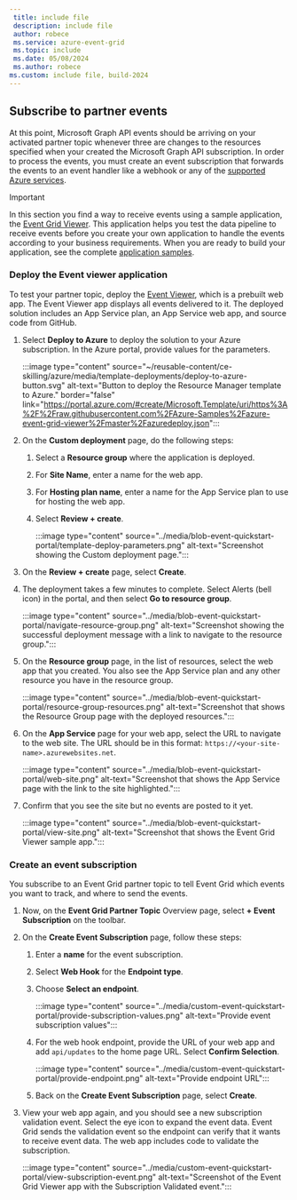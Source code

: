 ```yaml
---
 title: include file
 description: include file
 author: robece
 ms.service: azure-event-grid
 ms.topic: include
 ms.date: 05/08/2024
 ms.author: robece
ms.custom: include file, build-2024
---
```


## Subscribe to partner events

At this point, Microsoft Graph API events should be arriving on your activated partner topic whenever three are changes to the resources specified when your created the Microsoft Graph API subscription. In order to process the events, you must create an event subscription that forwards the events to an event handler like a webhook or any of the [supported Azure services](../event-handlers.md).

>[!IMPORTANT]
>In this section you find a way to receive events using a sample application, the [Event Grid Viewer](https://github.com/Azure-Samples/azure-event-grid-viewer). This application helps you test the data pipeline to receive events before you create your own application to handle the events according to your business requirements. When you are ready to build your application, see the complete [application samples](../subscribe-to-graph-api-events.md#samples-with-detailed-instructions).

### Deploy the Event viewer application

To test your partner topic, deploy the [Event Viewer](https://github.com/Azure-Samples/azure-event-grid-viewer), which is a prebuilt web app. The Event Viewer app displays all events delivered to it. The deployed solution includes an App Service plan, an App Service web app, and source code from GitHub.

1. Select **Deploy to Azure** to deploy the solution to your Azure subscription. In the Azure portal, provide values for the parameters.

   :::image type="content" source="~/reusable-content/ce-skilling/azure/media/template-deployments/deploy-to-azure-button.svg" alt-text="Button to deploy the Resource Manager template to Azure." border="false" link="https://portal.azure.com/#create/Microsoft.Template/uri/https%3A%2F%2Fraw.githubusercontent.com%2FAzure-Samples%2Fazure-event-grid-viewer%2Fmaster%2Fazuredeploy.json":::

2. On the **Custom deployment** page, do the following steps: 
    1. Select a **Resource group** where the application is deployed.  
    2. For **Site Name**, enter a name for the web app.
    3. For **Hosting plan name**, enter a name for the App Service plan to use for hosting the web app.
    5. Select **Review + create**. 

        :::image type="content" source="../media/blob-event-quickstart-portal/template-deploy-parameters.png" alt-text="Screenshot showing the Custom deployment page.":::
1. On the **Review + create** page, select **Create**. 
1. The deployment takes a few minutes to complete. Select Alerts (bell icon) in the portal, and then select **Go to resource group**. 

    :::image type="content" source="../media/blob-event-quickstart-portal/navigate-resource-group.png" alt-text="Screenshot showing the successful deployment message with a link to navigate to the resource group.":::
4. On the **Resource group** page, in the list of resources, select the web app that you created. You also see the App Service plan and any other resource you have in the resource group.

    :::image type="content" source="../media/blob-event-quickstart-portal/resource-group-resources.png" alt-text="Screenshot that shows the Resource Group page with the deployed resources.":::
5. On the **App Service** page for your web app, select the URL to navigate to the web site. The URL should be in this format: `https://<your-site-name>.azurewebsites.net`.
    
    :::image type="content" source="../media/blob-event-quickstart-portal/web-site.png" alt-text="Screenshot that shows the App Service page with the link to the site highlighted.":::
6. Confirm that you see the site but no events are posted to it yet.

    :::image type="content" source="../media/blob-event-quickstart-portal/view-site.png" alt-text="Screenshot that shows the Event Grid Viewer sample app.":::    

### Create an event subscription

You subscribe to an Event Grid partner topic to tell Event Grid which events you want to track, and where to send the events.

1. Now, on the **Event Grid Partner Topic** Overview page, select **+ Event Subscription** on the toolbar.

2. On the **Create Event Subscription** page, follow these steps:
    1. Enter a **name** for the event subscription.
    3. Select **Web Hook** for the **Endpoint type**. 
    4. Choose **Select an endpoint**. 

        :::image type="content" source="../media/custom-event-quickstart-portal/provide-subscription-values.png" alt-text="Provide event subscription values":::
    5. For the web hook endpoint, provide the URL of your web app and add `api/updates` to the home page URL. Select **Confirm Selection**.

        :::image type="content" source="../media/custom-event-quickstart-portal/provide-endpoint.png" alt-text="Provide endpoint URL":::
    6. Back on the **Create Event Subscription** page, select **Create**.

3. View your web app again, and you should see a new subscription validation event. Select the eye icon to expand the event data. Event Grid sends the validation event so the endpoint can verify that it wants to receive event data. The web app includes code to validate the subscription.

    :::image type="content" source="../media/custom-event-quickstart-portal/view-subscription-event.png" alt-text="Screenshot of the Event Grid Viewer app with the Subscription Validated event.":::
